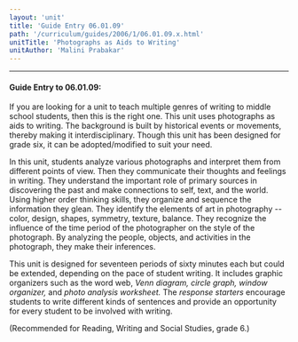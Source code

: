 ```yaml
---
layout: 'unit'
title: 'Guide Entry 06.01.09'
path: '/curriculum/guides/2006/1/06.01.09.x.html'
unitTitle: 'Photographs as Aids to Writing'
unitAuthor: 'Malini Prabakar'
---
```


<body>
<hr/>
 <h4>
  Guide Entry to 06.01.09:
 </h4>
 <p>
  If you are looking for a unit to teach multiple genres of writing to middle school students, then this is the right one. This unit uses photographs as aids to writing. The background is built by historical events or movements, thereby making it interdisciplinary. Though this unit has been designed for grade six, it can be adopted/modified to suit your need.
 </p>
<p>
  In this unit, students analyze various photographs and interpret them from different points of view. Then they communicate their thoughts and feelings in writing. They understand the important role of primary sources in discovering the past and make connections to self, text, and the world. Using higher order thinking skills, they organize and sequence the information they glean. They identify the elements of art in photography -- color, design, shapes, symmetry, texture, balance. They recognize the influence of the time period of the photographer on the style of the photograph. By analyzing the people, objects, and activities in the photograph, they make their inferences.
 </p>
<p>
  This unit is designed for seventeen periods of sixty minutes each but could be extended, depending on the pace of student writing. It includes graphic organizers such as the word web,
  <i>
   Venn diagram, circle graph, window organizer,
  </i>
  and
  <i>
   photo analysis worksheet.
  </i>
  The
  <i>
   response starters
  </i>
  encourage students to write different kinds of sentences and provide an opportunity for every student to be involved with writing.
 </p>
<p>
  (Recommended for Reading, Writing and Social Studies, grade 6.)
 </p>

</body>
